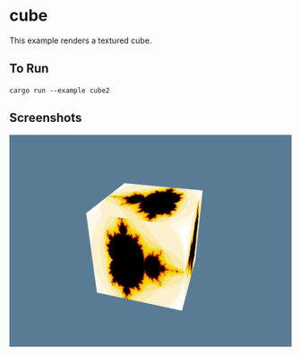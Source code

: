# cube

This example renders a textured cube.

## To Run

```
cargo run --example cube2
```

## Screenshots

![Cube example](./screenshot.png)
